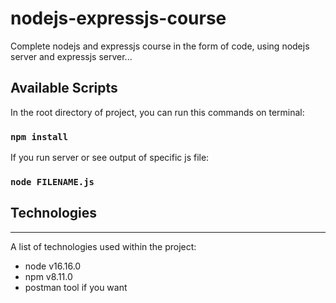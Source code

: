 # nodejs-expressjs-course
Complete nodejs and expressjs course in the form of code, using nodejs server and expressjs server...

## Available Scripts

In the root directory of project, you can run this commands on terminal:
### `npm install`
If you run server or see output of specific js file:
### `node FILENAME.js`

## Technologies
***
A list of technologies used within the project:
* node v16.16.0
* npm v8.11.0
* postman tool if you want
